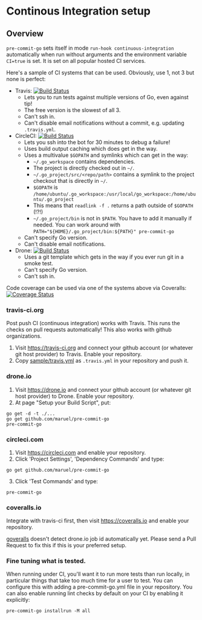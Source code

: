Continous Integration setup
===========================

## Overview

`pre-commit-go` sets itself in mode `run-hook continuous-integration`
automatically when run without arguments and the environment variable `CI=true`
is set. It is set on all popular hosted CI services.

Here's a sample of CI systems that can be used. Obviously, use 1, not 3 but none
is perfect:

  - Travis: [![Build Status](https://travis-ci.org/maruel/pre-commit-go.svg?branch=master)](https://travis-ci.org/maruel/pre-commit-go)
    - Lets you to run tests against multiple versions of Go, even against tip!
    - The free version is the slowest of all 3.
    - Can't ssh in.
    - Can't disable email notifications without a commit, e.g. updating
      `.travis.yml`.
  - CircleCI: [![Build Status](https://circleci.com/gh/maruel/pre-commit-go.svg?style=shield&circle-token=:circle-token)](https://circleci.com/gh/maruel/pre-commit-go)
    - Lets you ssh into the bot for 30 minutes to debug a failure!
    - Uses build output caching which does get in the way.
    - Uses a multivalue `$GOPATH` and symlinks which can get in the way:
      - `~/.go_workspace` contains dependencies.
      - The project is directly checked out in `~/`.
      - `~/.go_project/src/<repo/path>` contains a symlink to the project
        checkout that is directly in `~/`.
      - `$GOPATH` is
        `/home/ubuntu/.go_workspace:/usr/local/go_workspace:/home/ubuntu/.go_project`
      - This means that `readlink -f .` returns a path outside of `$GOPATH`
        (!?!)
      - `~/.go_project/bin` is not in `$PATH`. You have to add it manually if
        needed. You can work around with
        `PATH="${HOME}/.go_project/bin:${PATH}" pre-commit-go`
    - Can't specify Go version.
    - Can't disable email notifications.
  - Drone: [![Build Status](https://drone.io/github.com/maruel/pre-commit-go/status.png)](https://drone.io/github.com/maruel/pre-commit-go/latest)
    - Uses a git template which gets in the way if you ever run git in a smoke
      test.
    - Can't specify Go version.
    - Can't ssh in.

Code coverage can be used via one of the systems above via Coveralls:
[![Coverage Status](https://coveralls.io/repos/maruel/pre-commit-go/badge.svg?branch=master)](https://coveralls.io/r/maruel/pre-commit-go?branch=master)


### travis-ci.org

Post push CI (continuous integration) works with Travis. This
runs the checks on pull requests automatically! This also works with
github organizations.

   1. Visit https://travis-ci.org and connect your github account (or whatever
      git host provider) to Travis. Enable your repository.
   2. Copy
      [sample/travis.yml](https://github.com/maruel/pre-commit-go/blob/master/sample/travis.yml)
      as `.travis.yml` in your repository and push it.


### drone.io

   1. Visit https://drone.io and connect your github account (or whatever git
      host provider) to Drone. Enable your repository.
   2. At page "Setup your Build Script", put:

    go get -d -t ./...
    go get github.com/maruel/pre-commit-go
    pre-commit-go


### circleci.com


   1. Visit https://circleci.com and enable your repository.
   2. Click 'Project Settings', 'Dependency Commands' and type:

    go get github.com/maruel/pre-commit-go

   3. Click 'Test Commands' and type:

    pre-commit-go


### coveralls.io

Integrate with travis-ci first, then visit https://coveralls.io and enable your
repository.

[goveralls](https://github.com/mattn/goveralls) doesn't detect drone.io job id
automatically yet. Please send a Pull Request to fix this if this is your
preferred setup.


### Fine tuning what is tested.

When running under CI, you'll want it to run more tests than run locally, in
particular things that take too much time for a user to test. You can configure
this with adding a pre-commit-go.yml file in your repository. You can also
enable running lint checks by default on your CI by enabling it explicitly:

    pre-commit-go installrun -M all

